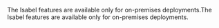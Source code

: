 <span data-ttu-id="c6508-101">The Isabel features are available only for on-premises deployments.</span><span class="sxs-lookup"><span data-stu-id="c6508-101">The Isabel features are available only for on-premises deployments.</span></span>
